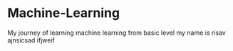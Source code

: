 # Machine-Learning
My journey of learning machine learning from basic level
my name is risav ajnsicsad ifjweif
